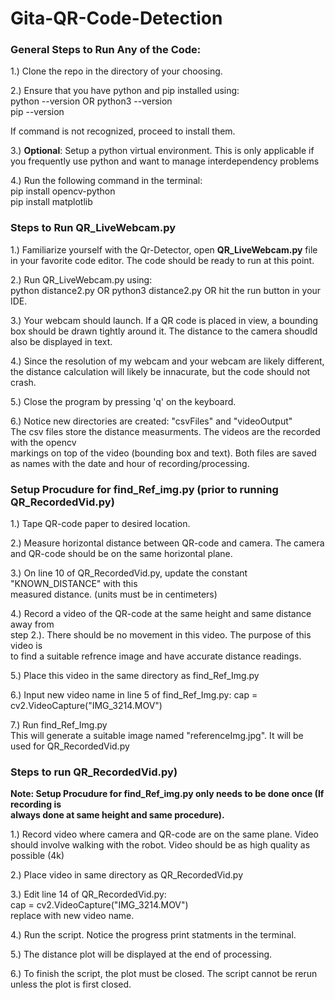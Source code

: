 # Gita-QR-Code-Detection

### General Steps to Run Any of the Code: 
1.) Clone the repo in the directory of your choosing. 

2.) Ensure that you have python and pip installed using:  
python --version OR python3 --version  
pip --version 

If command is not recognized, proceed to install them. 

3.) **Optional**: Setup a python virtual environment. This is only
applicable if you frequently use python and want to manage interdependency problems  

4.) Run the following command in the terminal:  
pip install opencv-python  
pip install matplotlib  

### Steps to Run QR_LiveWebcam.py  

1.) Familiarize yourself with the Qr-Detector, open **QR_LiveWebcam.py** file  
in your favorite code editor. The code should be ready to run at this point. 

2.) Run QR_LiveWebcam.py using:  
python distance2.py OR python3 distance2.py 
OR hit the run button in your IDE. 

3.) Your webcam should launch. If a QR code is placed in view, a bounding box should
be drawn tightly around it. The distance to the camera shoudld also be displayed in text.

4.) Since the resolution of my webcam and your webcam are likely different, the distance 
calculation will likely be innacurate, but the code should not crash. 

5.) Close the program by pressing 'q' on the keyboard.  

6.) Notice new directories are created: 
"csvFiles" and "videoOutput"  
The csv files store the distance measurments. The videos are the recorded with the opencv  
markings on top of the video (bounding box and text). 
Both files are saved as names with the date and hour of recording/processing. 

### Setup Procudure for find_Ref_img.py (prior to running QR_RecordedVid.py)

1.) Tape QR-code paper to desired location.  

2.) Measure horizontal distance between QR-code and camera. The camera and QR-code 
should be on the same horizontal plane.

3.) On line 10 of QR_RecordedVid.py, update the constant "KNOWN_DISTANCE" with this  
measured distance. (units must be in centimeters)  

4.) Record a video of the QR-code at the same height and same distance away from  
step 2.). There should be no movement in this video. The purpose of this video is  
to find a suitable refrence image and have accurate distance readings. 

5.) Place this video in the same directory as find_Ref_Img.py  

6.) Input new video name in line 5 of find_Ref_Img.py: 
cap = cv2.VideoCapture("IMG_3214.MOV")  

7.) Run find_Ref_Img.py  
This will generate a suitable image named "referenceImg.jpg". It will be used for
QR_RecordedVid.py 

### Steps to run QR_RecordedVid.py)

**Note: Setup Procudure for find_Ref_img.py only needs to be done once (If recording is  
always done at same height and same procedure).**

1.) Record video where camera and QR-code are on the same plane. Video should involve
walking with the robot. Video should be as high quality as possible (4k)

2.) Place video in same directory as QR_RecordedVid.py

3.) Edit line 14 of QR_RecordedVid.py:  
cap = cv2.VideoCapture("IMG_3214.MOV")  
replace with new video name. 

4.) Run the script. Notice the progress print statments in the terminal.

5.) The distance plot will be displayed at the end of processing.  

6.) To finish the script, the plot must be closed. The script cannot be rerun  
unless the plot is first closed.  


